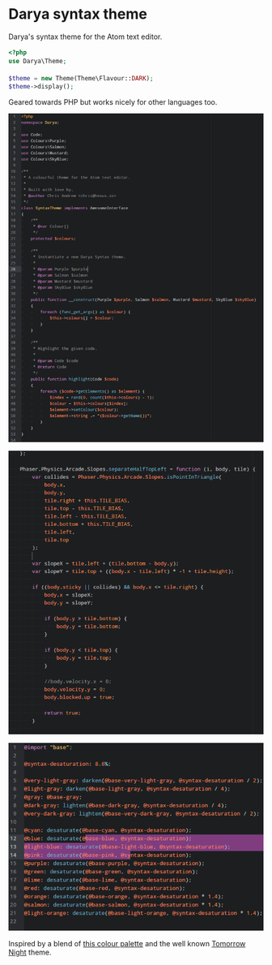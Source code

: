 # Darya syntax theme

Darya's syntax theme for the Atom text editor.

```php
<?php
use Darya\Theme;

$theme = new Theme(Theme\Flavour::DARK);
$theme->display();
```

Geared towards PHP but works nicely for other languages too.

![A screenshot of some PHP using the Darya syntax theme](screenshot-php.png "PHP")

![A screenshot of some JavaScript using the Darya syntax theme](screenshot-js.png "JavaScript")

![A screenshot of some LESS using the Darya syntax theme](screenshot-less.png "LESS")

Inspired by a blend of [this colour palette](http://www.colourlovers.com/palette/1452889/Make_You_Change)
and the well known [Tomorrow Night](https://github.com/chriskempson/tomorrow-theme)
theme.
